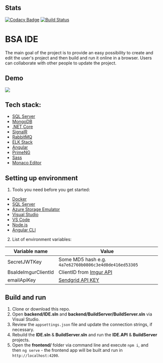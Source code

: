 ## Stats
[![Codacy Badge](https://api.codacy.com/project/badge/Grade/d3fc6cda260c47acac06b39631bbce0e)](https://app.codacy.com/app/Potapy4/bsa-2019-ide?utm_source=github.com&utm_medium=referral&utm_content=BinaryStudioAcademy/bsa-2019-ide&utm_campaign=Badge_Grade_Dashboard)
[![Build Status](https://dev.azure.com/npotapenko/bsa-ide/_apis/build/status/BinaryStudioAcademy.bsa-2019-ide?branchName=master)](https://dev.azure.com/npotapenko/bsa-ide/_build/latest?definitionId=7&branchName=master)

# BSA IDE
The main goal of the project is to provide an easy possibility to create and edit the user's project and then build and run it online in a browser. Users can collaborate with other people to update the project.

## Demo
![](https://github.com/mkotsabiuk/bsa-2019-ide/blob/development/frontend/ide.gif)

## Tech stack:
- [SQL Server](https://www.microsoft.com/en-us/sql-server/sql-server-downloads)
- [MongoDB](https://www.mongodb.com)
- [.NET Core](https://dotnet.microsoft.com/download)
- [SignalR](https://dotnet.microsoft.com/apps/aspnet/signalr)
- [RabbitMQ](https://www.rabbitmq.com)
- [ELK Stack](https://www.elastic.co/what-is/elk-stack)
- [Angular](https://angular.io)
- [PrimeNG](https://www.primefaces.org/primeng/#/)
- [Sass](https://sass-lang.com)
- [Monaco Editor](https://microsoft.github.io/monaco-editor)

## Setting up environment
1. Tools you need before you get started:
- [Docker](https://www.docker.com/get-started)
- [SQL Server](https://www.microsoft.com/en-us/sql-server/sql-server-downloads)
- [Azure Storage Emulator](https://docs.microsoft.com/en-us/azure/storage/common/storage-use-emulator)
- [Visual Studio](https://visualstudio.microsoft.com)
- [VS Code](https://code.visualstudio.com)
- [Node.js](https://nodejs.org/en)
- [Angular CLI](https://cli.angular.io)

2. List of environment variables:

| Variable name | Value |
| --- | --- |
| SecretJWTKey | Some MD5 hash e.g. `4a7e62760b0806c3e4d0de416ed53305` |
| BsaIdeImgurClientId | ClientID from [Imgur API](https://apidocs.imgur.com) |
| emailApiKey | [Sendgrid API KEY](https://sendgrid.com/docs/ui/account-and-settings/api-keys/#managing-api-keys) |

## Build and run
1. Clone or download this repo.
2. Open **backend/IDE.sln** and **backend/BuildServer/BuildServer.sln** via Visual Studio.
3. Review the `appsettings.json` file and update the connection strings, if necessary.
4. Rebuild the **IDE.sln** & **BuildServer.sln** and run the **IDE.API** & **BuildServer** projects.
5. Open the **frontend/** folder via command line and execute `npm i`, and then `ng serve` - the frontend app will be built and run in `http://localhost:4200`.
